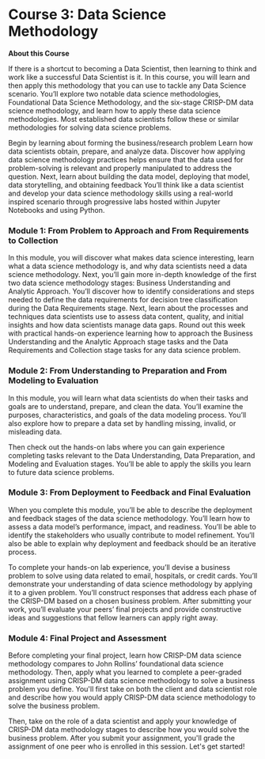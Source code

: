 # Course 3: Data Science Methodology

**About this Course**

If there is a shortcut to becoming a Data Scientist, then learning to think and work like a successful Data Scientist is it. In this course, you will learn and then apply this methodology that you can use to tackle any Data Science scenario. You’ll explore two notable data science methodologies, Foundational Data Science Methodology, and the six-stage CRISP-DM data science methodology, and learn how to apply these data science methodologies. Most established data scientists follow these or similar methodologies for solving data science problems.

Begin by learning about forming the business/research problem Learn how data scientists obtain, prepare, and analyze data. Discover how applying data science methodology practices helps ensure that the data used for problem-solving is relevant and properly manipulated to address the question. Next, learn about building the data model, deploying that model, data storytelling, and obtaining feedback You’ll think like a data scientist and develop your data science methodology skills using a real-world inspired scenario through progressive labs hosted within Jupyter Notebooks and using Python.

### Module 1: From Problem to Approach and From Requirements to Collection
In this module, you will discover what makes data science interesting, learn what a data science methodology is, and why data scientists need a data science methodology. Next, you’ll gain more in-depth knowledge of the first two data science methodology stages: Business Understanding and Analytic Approach. You’ll discover how to identify considerations and steps needed to define the data requirements for decision tree classification during the Data Requirements stage. Next, learn about the processes and techniques data scientists use to assess data content, quality, and initial insights and how data scientists manage data gaps. Round out this week with practical hands-on experience learning how to approach the Business Understanding and the Analytic Approach stage tasks and the Data Requirements and Collection stage tasks for any data science problem.

### Module 2: From Understanding to Preparation and From Modeling to Evaluation
In this module, you will learn what data scientists do when their tasks and goals are to understand, prepare, and clean the data. You’ll examine the purposes, characteristics, and goals of the data modeling process. You’ll also explore how to prepare a data set by handling missing, invalid, or misleading data.

Then check out the hands-on labs where you can gain experience completing tasks relevant to the Data Understanding, Data Preparation, and Modeling and Evaluation stages. You’ll be able to apply the skills you learn to future data science problems.

### Module 3: From Deployment to Feedback and Final Evaluation
When you complete this module, you’ll be able to describe the deployment and feedback stages of the data science methodology. You’ll learn how to assess a data model’s performance, impact, and readiness. You’ll be able to identify the stakeholders who usually contribute to model refinement. You’ll also be able to explain why deployment and feedback should be an iterative process.

To complete your hands-on lab experience, you’ll devise a business problem to solve using data related to email, hospitals, or credit cards. You’ll demonstrate your understanding of data science methodology by applying it to a given problem. You’ll construct responses that address each phase of the CRISP-DM based on a chosen business problem. After submitting your work, you’ll evaluate your peers’ final projects and provide constructive ideas and suggestions that fellow learners can apply right away.

### Module 4: Final Project and Assessment
Before completing your final project, learn how CRISP-DM data science methodology compares to John Rollins’ foundational data science methodology. Then, apply what you learned to complete a peer-graded assignment using CRISP-DM data science methodology to solve a business problem you define. You'll first take on both the client and data scientist role and describe how you would apply CRISP-DM data science methodology to solve the business problem.

Then, take on the role of a data scientist and apply your knowledge of CRISP-DM data methodology stages to describe how you would solve the business problem. After you submit your assignment, you'll grade the assignment of one peer who is enrolled in this session. Let's get started!

